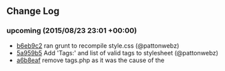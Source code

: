 ## Change Log

### upcoming (2015/08/23 23:01 +00:00)
- [b6eb9c2](https://github.com/pattonwebz/best-reloaded-bootstrap-theme/commit/b6eb9c2552b1641b049c4e81d9bf451dca022591) ran grunt to recompile style.css (@pattonwebz)
- [5a959b5](https://github.com/pattonwebz/best-reloaded-bootstrap-theme/commit/5a959b5844295e0be7fdab1181ea009ed6891441) Add 'Tags:' and list of valid tags to stylesheet (@pattonwebz)
- [a6b8eaf](https://github.com/pattonwebz/best-reloaded-bootstrap-theme/commit/a6b8eaf82ffe255ede527ab3393d646ffb8ac504) remove tags.php as it was the cause of the <title> theme-check fail (@pattonwebz)
- [4771c83](https://github.com/pattonwebz/best-reloaded-bootstrap-theme/commit/4771c834b4b03240673c1c36dcee11cc447eada8) Add 'title-tag' support will fallback for old versions (@pattonwebz)
- [1368759](https://github.com/pattonwebz/best-reloaded-bootstrap-theme/commit/1368759bd3a7220ed067ed237be5f400eb7b1ea6) ran grunt to recompile changes to stylesheet (@pattonwebz)
- [efc942b](https://github.com/pattonwebz/best-reloaded-bootstrap-theme/commit/efc942b33c58f3571b05593e37ef488d70064ee5) Styled .sticky with a :before (@pattonwebz)
- [a0cabc9](https://github.com/pattonwebz/best-reloaded-bootstrap-theme/commit/a0cabc9cce9309ae82ec59d2cd03540b2fa3f60a) Wrap the_author_link() with .bypostauthor and add styles (@pattonwebz)
- [630388d](https://github.com/pattonwebz/best-reloaded-bootstrap-theme/commit/630388d4e9f974c30f12dbee5b092747e5c5acbd) Applied .wp-caption styles to .gallery-caption (@pattonwebz)
- [abf8142](https://github.com/pattonwebz/best-reloaded-bootstrap-theme/commit/abf814231f3f9ee1db7fbae8c7186cc7ec658322) Added styles for .screen-reader-text (@pattonwebz)
- [c15d898](https://github.com/pattonwebz/best-reloaded-bootstrap-theme/commit/c15d8985aaf94dc9eb433b67bec22051691af533) Corrected Theme Name in style.less and Version number, ran grunt to recompile (@pattonwebz)
- [859294c](https://github.com/pattonwebz/best-reloaded-bootstrap-theme/commit/859294cc09a24de919d34b38bac75fd6ebbfb496) correct misplaced single quote in custom-posts.php (@pattonwebz)
- [79a7d70](https://github.com/pattonwebz/best-reloaded-bootstrap-theme/commit/79a7d706658afa1f5464d4d32b07ed3b1c6ba97e) change textdomain in options framework to match theme textdomain (@pattonwebz)
- [49e3569](https://github.com/pattonwebz/best-reloaded-bootstrap-theme/commit/49e35690e9d301931e73de4b0a6bb8c44ae1091c) Added a textdomain to strings that were already translatable in custom-posts.php file (@pattonwebz)
- [b795b64](https://github.com/pattonwebz/best-reloaded-bootstrap-theme/commit/b795b64aefacb789a5b680507207cd70bd27b226) add customizer sections for home, header, footer... expose some more options to the customizer (@pattonwebz)
- [fb794b7](https://github.com/pattonwebz/best-reloaded-bootstrap-theme/commit/fb794b7d9a39d8aa000234508b95841b10507718) make a new section in customizer for the header settings (@pattonwebz)
- [ccada47](https://github.com/pattonwebz/best-reloaded-bootstrap-theme/commit/ccada470bd17e8ca66594e38646cdd748759d4bc) add options to the customizer to handle the custom header section (@pattonwebz)
- [1dd21fb](https://github.com/pattonwebz/best-reloaded-bootstrap-theme/commit/1dd21fb1e37f09d02877424634998d8c710c502b) Assign keys to each of the options in options.php (@pattonwebz)
- [aeffdc8](https://github.com/pattonwebz/best-reloaded-bootstrap-theme/commit/aeffdc84d14e0d63639c8b458a1ef9bc390069c1) add a setting that uses 'textarea' (@pattonwebz)
- [0cd5f34](https://github.com/pattonwebz/best-reloaded-bootstrap-theme/commit/0cd5f34f73ed6f50deb9a500a8437809df4090b5) add class to handle textarea types in customizer (@pattonwebz)
- [9d86aba](https://github.com/pattonwebz/best-reloaded-bootstrap-theme/commit/9d86abab2a0e1e99344820ab1f62f1f4998ffd98) adjusted padding on .featured-bar-post to match alignment with other elements nearby (@pattonwebz)
- [be009f2](https://github.com/pattonwebz/best-reloaded-bootstrap-theme/commit/be009f2524bab1e8e8ef31a28eefc9b8101645b5) recomplied styles and readded grunt-github-changelog (@pattonwebz)
- [ef1d4aa](https://github.com/pattonwebz/best-reloaded-bootstrap-theme/commit/ef1d4aa3179eb4778462c485beb3a73136ef61d6) updated styles for slider in less files (@pattonwebz)
- [9d794fa](https://github.com/pattonwebz/best-reloaded-bootstrap-theme/commit/9d794fa098aa65fc36795e263a6619cbef2db841) fix incorrectly named functions so excerpts appear on homepage again (@pattonwebz)
- [365acc0](https://github.com/pattonwebz/best-reloaded-bootstrap-theme/commit/365acc0e6d97d23bb1945013f6c1e043be118e8b) update prefix for customizer settings (@pattonwebz)
- [c42d30e](https://github.com/pattonwebz/best-reloaded-bootstrap-theme/commit/c42d30e9c449255093dc2722391482ee557cb7ad) update namespace of theme in options.php (@pattonwebz)
- [d6e1fe5](https://github.com/pattonwebz/best-reloaded-bootstrap-theme/commit/d6e1fe5b71ec06a7a345c7d720a5542629a66a95) updated to latest theme options framework (@pattonwebz)
- [76f5e74](https://github.com/pattonwebz/best-reloaded-bootstrap-theme/commit/76f5e74c379fdc7973ed6e064b59bf4f890b670d) Revert "change options section name and title" (@pattonwebz)
- [e5f4eda](https://github.com/pattonwebz/best-reloaded-bootstrap-theme/commit/e5f4eda15b2c267a68ce5452243077f30a3af953) change options section name and title (@pattonwebz)
- [182b6d2](https://github.com/pattonwebz/best-reloaded-bootstrap-theme/commit/182b6d25743dbea38b8f367dadf79662dffa2662) debugging (@pattonwebz)
- [526ff2e](https://github.com/pattonwebz/best-reloaded-bootstrap-theme/commit/526ff2e7399f7a5cd0643b787d61875a1f5a09c2) debugging (@pattonwebz)
- [425f4cc](https://github.com/pattonwebz/best-reloaded-bootstrap-theme/commit/425f4cc718a8e0c8543c63e5dd8dab6b4ecb850a) debugging (@pattonwebz)
- [ef6e29a](https://github.com/pattonwebz/best-reloaded-bootstrap-theme/commit/ef6e29ab4f1c04029c3b799bfa14de3f929b33dd) add another checkbox to customizer for bestreloaded_display_header_banner_area (@pattonwebz)
- [b9c2b1b](https://github.com/pattonwebz/best-reloaded-bootstrap-theme/commit/b9c2b1bcb7e0e643e4f5e6ab919529e844b05320) add bestreloaded_intro_text to the custmizer (@pattonwebz)
- [dec5a9f](https://github.com/pattonwebz/best-reloaded-bootstrap-theme/commit/dec5a9f3642bece448e4713ef5023b9adda98871) add a function that pairs with the WP customizer to expose theme options there (@pattonwebz)
- [999efb3](https://github.com/pattonwebz/best-reloaded-bootstrap-theme/commit/999efb368d4bd8ea943504c349bd12d38af8f8c2) require_once the options.php file directly (@pattonwebz)
- [c797f2a](https://github.com/pattonwebz/best-reloaded-bootstrap-theme/commit/c797f2a061805a6f80104d5df67fb904fb7df684) add a key to bestreloaded_display_intro_text so it's easier to identify in the vustomizer (@pattonwebz)
- [41d7357](https://github.com/pattonwebz/best-reloaded-bootstrap-theme/commit/41d7357a8056e980d264f20c02c8d1bd54721d44) add githubChanges grunt task and auto generated changelog from github (@pattonwebz)
- [559c6bc](https://github.com/pattonwebz/best-reloaded-bootstrap-theme/commit/559c6bc159aa2877cee0ae820ffbae4e9a9158f1) update z-index on #social-block so it's above the rest of the elements (@pattonwebz)
- [96ef869](https://github.com/pattonwebz/best-reloaded-bootstrap-theme/commit/96ef86949a3057a49b34742ae666a8bc9ad8ccf0) add some error checking around social float values (@pattonwebz)
- [c20689f](https://github.com/pattonwebz/best-reloaded-bootstrap-theme/commit/c20689f8e5f8fa0e1c2975f8d7aac7006dd59f22) corrected socialTop calculation to remove 50 instaed of add (@pattonwebz)
- [6ef4973](https://github.com/pattonwebz/best-reloaded-bootstrap-theme/commit/6ef49731cfd767e620dbb3a40dddd5510456a55c) correct variable from socialtop to socialTop (@pattonwebz)
- [bba1c31](https://github.com/pattonwebz/best-reloaded-bootstrap-theme/commit/bba1c31458945679ee0db45121e76ad36362b80f) set debug to true (@pattonwebz)
- [71819a1](https://github.com/pattonwebz/best-reloaded-bootstrap-theme/commit/71819a19235c1ef9d9549c622104851ce61fdac4) add some debug code to social-float code (@pattonwebz)
- [ca124e3](https://github.com/pattonwebz/best-reloaded-bootstrap-theme/commit/ca124e33ccb07292c30a8cfc3e0a143c99c3e524) add comments section styles (@pattonwebz)
- [863f61e](https://github.com/pattonwebz/best-reloaded-bootstrap-theme/commit/863f61edbcf1607c930f894e7faeaf90fbdedcd0) move social float code to js/scripts.js and update it (@pattonwebz)
- [c0c1b1a](https://github.com/pattonwebz/best-reloaded-bootstrap-theme/commit/c0c1b1a0fb02751cfd73e28a5f03bd8f2c0e54df) wrapped brackets around calculation for clarity (@pattonwebz)
- [616a0cc](https://github.com/pattonwebz/best-reloaded-bootstrap-theme/commit/616a0cc06ea8dd6fa1ba1dd6ea01505da741d8c9) add 50 to value getBoundingclientrect() provides (@pattonwebz)
- [b0bed1a](https://github.com/pattonwebz/best-reloaded-bootstrap-theme/commit/b0bed1aa7c7c45d0b17975bf1ed495a3af921edb) change to .getBoundingClientrect().top to get position of #social-block (@pattonwebz)
- [505b9a4](https://github.com/pattonwebz/best-reloaded-bootstrap-theme/commit/505b9a44cd3b0ddf0801a4e4077c3fed4e3e0091) change .affix top value to match vertical scroll of the social box (@pattonwebz)
- [8253571](https://github.com/pattonwebz/best-reloaded-bootstrap-theme/commit/82535711b9e32391b19f7ed37d3ceda49a785d40) change offset top position for debugging (@pattonwebz)
- [5fb0af8](https://github.com/pattonwebz/best-reloaded-bootstrap-theme/commit/5fb0af85dfd8ef48b6f34c5a21a6146aca1f7280) change .affix bottom:value (@pattonwebz)
- [3a54859](https://github.com/pattonwebz/best-reloaded-bootstrap-theme/commit/3a54859d1fab1238c42fcb16b3a477c915384af5) un-commented the .affix function offset in the footer.php file (@pattonwebz)
- [ba02227](https://github.com/pattonwebz/best-reloaded-bootstrap-theme/commit/ba0222785b20c628beda260ded989fc2a2d8f894) remove data-* attributes from #social-block markup (@pattonwebz)
- [0aee6c3](https://github.com/pattonwebz/best-reloaded-bootstrap-theme/commit/0aee6c330d1ca94b94391f0f4fda35396728f55d) recompile stylesheets (@pattonwebz)
- [4dd423f](https://github.com/pattonwebz/best-reloaded-bootstrap-theme/commit/4dd423fb58abb21a11c3582db3c245884c9ea5c3) apply positioning to #social-block.affix (@pattonwebz)
- [c0725ce](https://github.com/pattonwebz/best-reloaded-bootstrap-theme/commit/c0725ce1d9ed2ea70c9dede11fe3cd344a28a029) recomplied styles (@pattonwebz)
- [3054763](https://github.com/pattonwebz/best-reloaded-bootstrap-theme/commit/305476357337de36493c5a25b7512e0f80802813) changed styles for featured bar and .hero-p (@pattonwebz)
- [e020434](https://github.com/pattonwebz/best-reloaded-bootstrap-theme/commit/e020434ffa7b8814931d580c60d25fd2717851b0) wrap a conditonal around post opening featured area to test if it would have content (@pattonwebz)
- [73f025a](https://github.com/pattonwebz/best-reloaded-bootstrap-theme/commit/73f025a1f32f6e3c612e794387a021f4d6ac8f14) fixed namespaced function calls (@pattonwebz)
- [1fb6ddc](https://github.com/pattonwebz/best-reloaded-bootstrap-theme/commit/1fb6ddcb168fdddf49ed8d962f97023bc5c51b9f) forgot to save this file before last commit (@pattonwebz)
- [393fe6d](https://github.com/pattonwebz/best-reloaded-bootstrap-theme/commit/393fe6db401d6354076542cad3e3a57f2b917855) namespace many of the function names in the functions.php and /inc/*.php files (@pattonwebz)
- [3828c07](https://github.com/pattonwebz/best-reloaded-bootstrap-theme/commit/3828c0736c4c038887539fbb7bcbdb886f2ec135) changed option name for header image checkbox to reflect it's purpose better (@pattonwebz)
- [4804ad8](https://github.com/pattonwebz/best-reloaded-bootstrap-theme/commit/4804ad8a294b7a2f329b21eb4423ed68b94b970e) made sure that all options are namespaced with theme name (@pattonwebz)
- [296ddf7](https://github.com/pattonwebz/best-reloaded-bootstrap-theme/commit/296ddf7de495fadde467a5f80ef54d76799e0e9f) fixed typo in .footer-bottom, reduced .widget-title bottom-margin in footer (@pattonwebz)
- [eb0268c](https://github.com/pattonwebz/best-reloaded-bootstrap-theme/commit/eb0268c9343063aad663fe153302fe0dd0cce27d) made widget list styles more efficient (@pattonwebz)
- [59efefe](https://github.com/pattonwebz/best-reloaded-bootstrap-theme/commit/59efefe3fac30c14de7e6246d32f7cc6a8c43bbf) add a new mixin to remove row margins, (@pattonwebz)
- [d5f9680](https://github.com/pattonwebz/best-reloaded-bootstrap-theme/commit/d5f96807e9d5b0f25e14e4004a160c932a4edc57) added missing } to widgets.less, recomplied css (@pattonwebz)
- [549e1c0](https://github.com/pattonwebz/best-reloaded-bootstrap-theme/commit/549e1c00ea8562749a5b50ef8c8167badeb21fb1) Merge branch 'master' of github.com:pattonwebz/best-reloaded-bootstrap-theme into style-changes (@pattonwebz)
- [0adff31](https://github.com/pattonwebz/best-reloaded-bootstrap-theme/commit/0adff31113ecd31c7b99e7b44a169335e771d78e) adjust letter-spacing on headers (@pattonwebz)
- [5a1f5c0](https://github.com/pattonwebz/best-reloaded-bootstrap-theme/commit/5a1f5c0cc401863b748be1bacd1f8621aa6283f2) add new styles for footer widget area (@pattonwebz)
- [49698f0](https://github.com/pattonwebz/best-reloaded-bootstrap-theme/commit/49698f0095f14a130dd14f3ca1beb31222f2cf06) modified footer element classes (@pattonwebz)
- [7fe472b](https://github.com/pattonwebz/best-reloaded-bootstrap-theme/commit/7fe472baf6fd3397c8325e5401d4e994f8cfc162) adjusted classes applied to elements in the footer (@pattonwebz)
- [e7d5953](https://github.com/pattonwebz/best-reloaded-bootstrap-theme/commit/e7d5953f929daffe18e3db4d2099a634e2fbbb83) test changing value in embeded script in footer (@pattonwebz)
- [a55f02b](https://github.com/pattonwebz/best-reloaded-bootstrap-theme/commit/a55f02b538b342a7e4a53ee561db96ed19966759) add a :focus style to links in the sidebar (@pattonwebz)
- [c437ce7](https://github.com/pattonwebz/best-reloaded-bootstrap-theme/commit/c437ce777137b91ca7c8cd87e573ca30081f6dd3) Remove inline styles that WordPress adds alongside the default Recent Comments widget (@pattonwebz)
- [3061023](https://github.com/pattonwebz/best-reloaded-bootstrap-theme/commit/3061023f0271d101eae8dee1603c787faff23702) playing around with selector order with .less (@pattonwebz)
- [96ee3eb](https://github.com/pattonwebz/best-reloaded-bootstrap-theme/commit/96ee3ebd94942759cd0f3ef14fa177a694ca3894) featured-bar-post styles fixed for alignment, also widget changes (@pattonwebz)
- [dd85f3a](https://github.com/pattonwebz/best-reloaded-bootstrap-theme/commit/dd85f3a1034e8f5a380f2ba021b1260e338c4758) increase max size of .container for min-width:1200 (@pattonwebz)
- [7c52c0f](https://github.com/pattonwebz/best-reloaded-bootstrap-theme/commit/7c52c0f8362b459f861c304a55050065d742d02a) remove un-needed style rule (@pattonwebz)
- [ae4be6b](https://github.com/pattonwebz/best-reloaded-bootstrap-theme/commit/ae4be6be7a65b108b6b8c50230904153d3f70ac5) widget style fixes (@pattonwebz)
- [0312cf8](https://github.com/pattonwebz/best-reloaded-bootstrap-theme/commit/0312cf8edf709724c894c982e4c11ad59d86338d) widget style changes (@pattonwebz)
- [5548fba](https://github.com/pattonwebz/best-reloaded-bootstrap-theme/commit/5548fba5ba9ea60bd3b13450c6cfc7518ad5d11b) change .footer-site-title to #footer-site-title (@pattonwebz)
- [b5bef82](https://github.com/pattonwebz/best-reloaded-bootstrap-theme/commit/b5bef8292bdad16793240c2dfa816402e857bc4c) added some footer styles (@pattonwebz)
- [bb0edc1](https://github.com/pattonwebz/best-reloaded-bootstrap-theme/commit/bb0edc11f4950edb0843d20171ca0aee51060c19) added an #id to the site title in the footer (@pattonwebz)
- [768807f](https://github.com/pattonwebz/best-reloaded-bootstrap-theme/commit/768807f912fba13243f73f8536b0c9ab591ecc27) replace a single quote with double quote (@pattonwebz)
- [a0bcc0f](https://github.com/pattonwebz/best-reloaded-bootstrap-theme/commit/a0bcc0faedfbe35daf687e0def8389a257ef9a56) reorganize the classnames in the footer.php file (@pattonwebz)
- [7e5eec6](https://github.com/pattonwebz/best-reloaded-bootstrap-theme/commit/7e5eec62728e006254fdd6b15275ea33f54ac98f) add an #id to the main site footer (@pattonwebz)
- [0c61092](https://github.com/pattonwebz/best-reloaded-bootstrap-theme/commit/0c61092ca191954099575c559ee05dbfb2ceeda6) add some new .less files, reorganize some styles, add some new ones (@pattonwebz)
- [9b34a84](https://github.com/pattonwebz/best-reloaded-bootstrap-theme/commit/9b34a840f36953b94359398017e5165606c505e8) recompile css (@pattonwebz)
- [917b847](https://github.com/pattonwebz/best-reloaded-bootstrap-theme/commit/917b84730e7bdd5f837ae70c60d154a431b0ab1f) fix 2 typos in .less files (@pattonwebz)
- [eb1494f](https://github.com/pattonwebz/best-reloaded-bootstrap-theme/commit/eb1494f1ca432f4a52d0973a97b7ecf6fc211340) updated css files based on less files (@pattonwebz)
- [e756762](https://github.com/pattonwebz/best-reloaded-bootstrap-theme/commit/e756762b672f8fcb8b768551d6b44da484ed7192) Merge branch 'style-changes' (@pattonwebz)
- [ba60fa4](https://github.com/pattonwebz/best-reloaded-bootstrap-theme/commit/ba60fa48171db8f421d27328c051628f47d3ceec) revert font size change (@pattonwebz)
- [#1](https://github.com/pattonwebz/best-reloaded-bootstrap-theme/pull/1) Merge pull request #1 from pattonwebz/123 (@pattonwebz)
- [8a0fc1e](https://github.com/pattonwebz/best-reloaded-bootstrap-theme/commit/8a0fc1ee36f816118204e12ac870a544b9f020f2) updated base font to 18px (@pattonwebz)
- [1f9834d](https://github.com/pattonwebz/best-reloaded-bootstrap-theme/commit/1f9834d793b028a72545da96c43fa2f4613451cc) rework some widget styles (@pattonwebz)
- [1b60371](https://github.com/pattonwebz/best-reloaded-bootstrap-theme/commit/1b60371821344521d7bfdb246821b4f0125ac0ab) rework some widget styles (@pattonwebz)
- [1df64cf](https://github.com/pattonwebz/best-reloaded-bootstrap-theme/commit/1df64cfad5c7169d8be511ad5bd854202061b54f) fixed version numbers on bootstrap css/js (@pattonwebz)
- [df2253a](https://github.com/pattonwebz/best-reloaded-bootstrap-theme/commit/df2253a774c9400f58a87e48504a78bbc3a7e94d) Widget style change (@pattonwebz)
- [224ed2f](https://github.com/pattonwebz/best-reloaded-bootstrap-theme/commit/224ed2f6be3d7bc7d613be16d72fdd30a15c9e15) update version query string on styles and scripts, fixed style bug (@pattonwebz)
- [8684c0f](https://github.com/pattonwebz/best-reloaded-bootstrap-theme/commit/8684c0f0ca616335009e51cde36678f2607acb95) updated changelog to better reflect changes (@pattonwebz)
- [b6c2bf9](https://github.com/pattonwebz/best-reloaded-bootstrap-theme/commit/b6c2bf95989993238309dc14334f2bf4a8e9ec8c) updated changelog to reflect somewhat of a versioning scheme (@pattonwebz)
- [9e2fe17](https://github.com/pattonwebz/best-reloaded-bootstrap-theme/commit/9e2fe17a9be6d26fcb54ffa4f9c22f6a0bcd5ff5) fix version numbering (@pattonwebz)
- [ba2b63c](https://github.com/pattonwebz/best-reloaded-bootstrap-theme/commit/ba2b63cf1585d89339b94b6e762a4795a4659532) fix some styles (@pattonwebz)
- [ef5ea48](https://github.com/pattonwebz/best-reloaded-bootstrap-theme/commit/ef5ea485814b1f664b034503b53d3333c2580c24) fixed some style issues (@pattonwebz)
- [b91d28b](https://github.com/pattonwebz/best-reloaded-bootstrap-theme/commit/b91d28b4192493eb8fee40c6b0f18eb0be2102da) Merge branch 'less-integration' (@pattonwebz)
- [fa92616](https://github.com/pattonwebz/best-reloaded-bootstrap-theme/commit/fa9261698a46375fad34b03a4eb4824dbf1dd08e) remove section that changes bundeled jQuery version (@pattonwebz)
- [13c1daf](https://github.com/pattonwebz/best-reloaded-bootstrap-theme/commit/13c1daf6ee5672b834bd038f7cd76ec93454b45b) update some scaffold and variables (@pattonwebz)
- [a768e49](https://github.com/pattonwebz/best-reloaded-bootstrap-theme/commit/a768e497e6f04eafbc88eb52d39915e2e7e23424) fully-lessified all the files in the /assets/less/ folder (@pattonwebz)
- [c2d3022](https://github.com/pattonwebz/best-reloaded-bootstrap-theme/commit/c2d3022d9ac9cc404bc2ecb1380ad709e8392692) recomplied css based on new .effects.less file. (@pattonwebz)
- [47ba782](https://github.com/pattonwebz/best-reloaded-bootstrap-theme/commit/47ba782894dd998b63a80ed685951eca5de78140) less-ified the styles in effects.less (@pattonwebz)
- [5e79fe2](https://github.com/pattonwebz/best-reloaded-bootstrap-theme/commit/5e79fe2844087878ff82f4b0b15b66d0949002f6) updated 'watch' task to run the 'default' task chain (@pattonwebz)
- [c765e47](https://github.com/pattonwebz/best-reloaded-bootstrap-theme/commit/c765e4772493925ba3d6e475c69f7c9f2b320099) add carousel-caption style to add a bg temporarily (@pattonwebz)
- [d08cc71](https://github.com/pattonwebz/best-reloaded-bootstrap-theme/commit/d08cc71487b06ebd9aca3657f1fa1e0831edee8f) updated Bootstrap css, js & fonts to latest v3.3.5 (@pattonwebz)
- [4fff721](https://github.com/pattonwebz/best-reloaded-bootstrap-theme/commit/4fff7210480b41a03589722f910766f752dd6d05) emptied out old/outdated changelog (@pattonwebz)
- [434b212](https://github.com/pattonwebz/best-reloaded-bootstrap-theme/commit/434b2128e9a8079b893f9157afcbd8f1852bd86b) Moved '/less/' directory to '/assets/less/' and updated Gruntfile.js to point to new directory (@pattonwebz)
- [dbfcd3f](https://github.com/pattonwebz/best-reloaded-bootstrap-theme/commit/dbfcd3f882caa61cec74ce99903714fd1d996d77) Merge branch 'grunt-configs' (@pattonwebz)
- [e19f184](https://github.com/pattonwebz/best-reloaded-bootstrap-theme/commit/e19f1844988f12f8bddf0444ba85678153084781) Added 'production' task (@pattonwebz)
- [8340cdf](https://github.com/pattonwebz/best-reloaded-bootstrap-theme/commit/8340cdf737be0c6a5976a43292e71559dcf28d0a) add a 'dev' task to do the dev tasks only (@pattonwebz)
- [c540c06](https://github.com/pattonwebz/best-reloaded-bootstrap-theme/commit/c540c0646778074266cbf8ecf3556caca379084a) Merge branch 'grunt-configs' (@pattonwebz)
- [d5014eb](https://github.com/pattonwebz/best-reloaded-bootstrap-theme/commit/d5014eb8bc4fa1bcff5507d99c93d502976df4f2) removed last set of vendor prefixes from .less files (@pattonwebz)
- [9c39cb1](https://github.com/pattonwebz/best-reloaded-bootstrap-theme/commit/9c39cb10a944963904a4fe6606f1dabd56cc3825) swapped in grunt-postcss and configured it to work (@pattonwebz)
- [9d3f85f](https://github.com/pattonwebz/best-reloaded-bootstrap-theme/commit/9d3f85fcc4085284021b12db17bfacdad6c64d64) used autoprefixer and worked fine (@pattonwebz)
- [a813d04](https://github.com/pattonwebz/best-reloaded-bootstrap-theme/commit/a813d0409ffd694817e5c2bbedee0242c46b1bea) Add grunt-autoprefixer to node dev packages (@pattonwebz)
- [d4675e2](https://github.com/pattonwebz/best-reloaded-bootstrap-theme/commit/d4675e22d6188b151c8bb9c97c2f2a7a1cb27fc0) removed less-autoprefix to be replaced with a css based one (@pattonwebz)
- [c2c5115](https://github.com/pattonwebz/best-reloaded-bootstrap-theme/commit/c2c511564696a21e57af35c0842d5055663ea866) properly add the auto-prefixer (@pattonwebz)
- [57b4544](https://github.com/pattonwebz/best-reloaded-bootstrap-theme/commit/57b454420b558286c9881f80eb88359755670e9f) fix missing comma in grunt file (@pattonwebz)
- [3b14724](https://github.com/pattonwebz/best-reloaded-bootstrap-theme/commit/3b14724c75662bfe8a4feaca92cd85af6e31648d) Added an auto-prefixer set at 2 previous browser versions (@pattonwebz)
- [09c6406](https://github.com/pattonwebz/best-reloaded-bootstrap-theme/commit/09c6406f7a980a1432eb8317eea384c2ed465642) Added more .less files, migrated the rest of the existing styles to them (@pattonwebz)
- [cfe0280](https://github.com/pattonwebz/best-reloaded-bootstrap-theme/commit/cfe0280a72a1d8bfa4ff3da329f5be9c04db117a) Add more less files (@pattonwebz)
- [bb45052](https://github.com/pattonwebz/best-reloaded-bootstrap-theme/commit/bb4505238eb6b8c89451479f3cdb88270b090ace) Gruntify! (@pattonwebz)
- [45822bc](https://github.com/pattonwebz/best-reloaded-bootstrap-theme/commit/45822bc58f45423c77291c34a73e3aca99ca5e40) Add Gruntfile.js and package.json ready for bringing in grunt (@pattonwebz)
- [8b8053c](https://github.com/pattonwebz/best-reloaded-bootstrap-theme/commit/8b8053c3ec4ae6c0131ba9954a03a355b5904e01) add more .less files, migrate more styles to them (@pattonwebz)
- [25f47fe](https://github.com/pattonwebz/best-reloaded-bootstrap-theme/commit/25f47fe77c95a522f5225c4c4918548b2434586b) Added the /less directory and some files as starting point for less-ifying the theme (@pattonwebz)
- [4ee1b73](https://github.com/pattonwebz/best-reloaded-bootstrap-theme/commit/4ee1b73306076aa3efb0ee66883d808c851871dd) removed <hgroup> wrapper from site title (@pattonwebz)
- [2e90114](https://github.com/pattonwebz/best-reloaded-bootstrap-theme/commit/2e901144d348a36eecb17a0d722314a81bceb3cd) remove and old check added to detect presense of disqus commenting system (@pattonwebz)
- [3bed7b1](https://github.com/pattonwebz/best-reloaded-bootstrap-theme/commit/3bed7b16860ac3947da6060fef71f2013adc26df) clean up home template (@pattonwebz)
- [b34289a](https://github.com/pattonwebz/best-reloaded-bootstrap-theme/commit/b34289a8dcc9e2a084eee8bb34d736d57ed5eed8) remove extra </div> tag (@pattonwebz)
- [d726fe5](https://github.com/pattonwebz/best-reloaded-bootstrap-theme/commit/d726fe55728b246e30207e8bc67cd0c73ac7264b) remove hardcoded function used on previous site (@pattonwebz)
- [bc9538e](https://github.com/pattonwebz/best-reloaded-bootstrap-theme/commit/bc9538efd6611e840467f4da78f9bc8d2bdfc0ad) normalized opening comments of *.php files in root to confrom to new standard (@pattonwebz)
- [979b467](https://github.com/pattonwebz/best-reloaded-bootstrap-theme/commit/979b4672a5ae0db333ba5cac0c56e075dff0c6a1) update header comments to conform to new standard (@pattonwebz)
- [8ba7e59](https://github.com/pattonwebz/best-reloaded-bootstrap-theme/commit/8ba7e59d29d32d5c0267a378e270668ea57ee44a) version bump and some fixes to style opening commentx (@pattonwebz)
- [b9cac09](https://github.com/pattonwebz/best-reloaded-bootstrap-theme/commit/b9cac094df4762de2bf42b5c20705d2d0b0edf6c) update index.php with package details to be used throughout theme (@pattonwebz)
- [780fd31](https://github.com/pattonwebz/best-reloaded-bootstrap-theme/commit/780fd312733c3fc359110f821b486abded5a0cc1) initial commit (@pattonwebz)